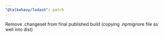 ```yaml
---
"@talkohavy/lodash": patch
---
```


Remove .changeset from final published build (copying .npmignore file as well into dist)
